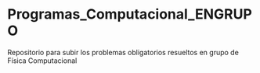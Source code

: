 # Programas_Computacional_ENGRUPO
Repositorio para subir los problemas obligatorios resueltos en grupo de Física Computacional
